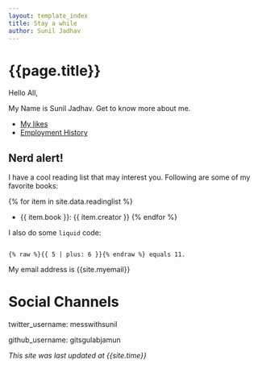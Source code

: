 ```yaml
---
layout: template_index
title: Stay a while
author: Sunil Jadhav
---
```


# {{page.title}}

Hello All,

My Name is Sunil Jadhav. Get to know more about me.

-  [My likes](topics/Hobbies)
-  [Employment History](topics/history)

## Nerd alert!

I have a cool reading list that may interest you. Following are some of my favorite books:

{% for item in site.data.readinglist %}
- {{ item.book }}: {{ item.creator }}
{% endfor %}


I also do some `liquid` code:


```

{% raw %}{{ 5 | plus: 6 }}{% endraw %} equals 11.

```


My email address is {{site.myemail}}

# Social Channels

twitter_username: messwithsunil

github_username: gitsgulabjamun


_This site was last updated at {{site.time}}_
